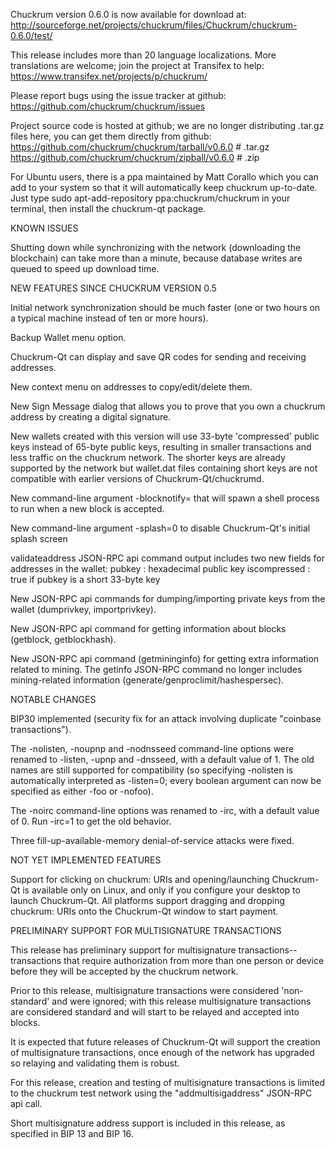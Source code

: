 Chuckrum version 0.6.0 is now available for download at:
http://sourceforge.net/projects/chuckrum/files/Chuckrum/chuckrum-0.6.0/test/

This release includes more than 20 language localizations.
More translations are welcome; join the
project at Transifex to help:
https://www.transifex.net/projects/p/chuckrum/

Please report bugs using the issue tracker at github:
https://github.com/chuckrum/chuckrum/issues

Project source code is hosted at github; we are no longer
distributing .tar.gz files here, you can get them
directly from github:
https://github.com/chuckrum/chuckrum/tarball/v0.6.0  # .tar.gz
https://github.com/chuckrum/chuckrum/zipball/v0.6.0  # .zip

For Ubuntu users, there is a ppa maintained by Matt Corallo which
you can add to your system so that it will automatically keep
chuckrum up-to-date.  Just type
sudo apt-add-repository ppa:chuckrum/chuckrum
in your terminal, then install the chuckrum-qt package.


KNOWN ISSUES

Shutting down while synchronizing with the network
(downloading the blockchain) can take more than a minute,
because database writes are queued to speed up download
time.


NEW FEATURES SINCE CHUCKRUM VERSION 0.5

Initial network synchronization should be much faster
(one or two hours on a typical machine instead of ten or more
hours).

Backup Wallet menu option.

Chuckrum-Qt can display and save QR codes for sending
and receiving addresses.

New context menu on addresses to copy/edit/delete them.

New Sign Message dialog that allows you to prove that you
own a chuckrum address by creating a digital
signature.

New wallets created with this version will
use 33-byte 'compressed' public keys instead of
65-byte public keys, resulting in smaller
transactions and less traffic on the chuckrum
network. The shorter keys are already supported
by the network but wallet.dat files containing
short keys are not compatible with earlier
versions of Chuckrum-Qt/chuckrumd.

New command-line argument -blocknotify=<command>
that will spawn a shell process to run <command> 
when a new block is accepted.

New command-line argument -splash=0 to disable
Chuckrum-Qt's initial splash screen

validateaddress JSON-RPC api command output includes
two new fields for addresses in the wallet:
pubkey : hexadecimal public key
iscompressed : true if pubkey is a short 33-byte key

New JSON-RPC api commands for dumping/importing
private keys from the wallet (dumprivkey, importprivkey).

New JSON-RPC api command for getting information about
blocks (getblock, getblockhash).

New JSON-RPC api command (getmininginfo) for getting
extra information related to mining. The getinfo
JSON-RPC command no longer includes mining-related
information (generate/genproclimit/hashespersec).



NOTABLE CHANGES

BIP30 implemented (security fix for an attack involving
duplicate "coinbase transactions").

The -nolisten, -noupnp and -nodnsseed command-line
options were renamed to -listen, -upnp and -dnsseed,
with a default value of 1. The old names are still
supported for compatibility (so specifying -nolisten
is automatically interpreted as -listen=0; every
boolean argument can now be specified as either
-foo or -nofoo).

The -noirc command-line options was renamed to
-irc, with a default value of 0. Run -irc=1 to
get the old behavior.

Three fill-up-available-memory denial-of-service
attacks were fixed.


NOT YET IMPLEMENTED FEATURES

Support for clicking on chuckrum: URIs and
opening/launching Chuckrum-Qt is available only on Linux,
and only if you configure your desktop to launch
Chuckrum-Qt. All platforms support dragging and dropping
chuckrum: URIs onto the Chuckrum-Qt window to start
payment.


PRELIMINARY SUPPORT FOR MULTISIGNATURE TRANSACTIONS

This release has preliminary support for multisignature
transactions-- transactions that require authorization
from more than one person or device before they
will be accepted by the chuckrum network.

Prior to this release, multisignature transactions
were considered 'non-standard' and were ignored;
with this release multisignature transactions are
considered standard and will start to be relayed
and accepted into blocks.

It is expected that future releases of Chuckrum-Qt
will support the creation of multisignature transactions,
once enough of the network has upgraded so relaying
and validating them is robust.

For this release, creation and testing of multisignature
transactions is limited to the chuckrum test network using
the "addmultisigaddress" JSON-RPC api call.

Short multisignature address support is included in this
release, as specified in BIP 13 and BIP 16.
